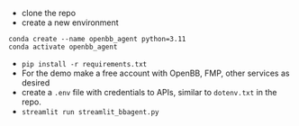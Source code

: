 
- clone the repo
 - create a new environment
 ```
 conda create --name openbb_agent python=3.11
 conda activate openbb_agent
 ```
 - `pip install -r requirements.txt`
 - For the demo make a free account with OpenBB, FMP, other services as desired
 - create a `.env` file with credentials to APIs, similar to `dotenv.txt` in the repo. 
 - `streamlit run streamlit_bbagent.py`
 
